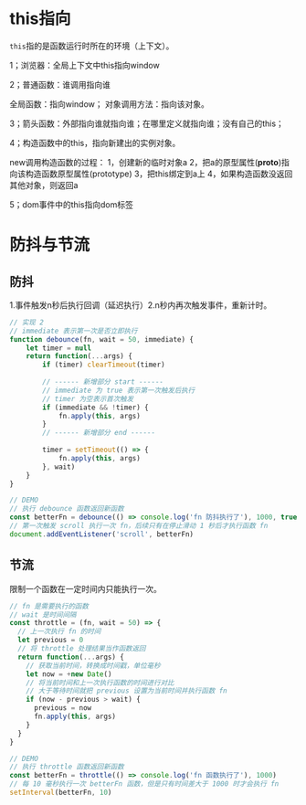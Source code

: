 # this指向

`this`指的是函数运行时所在的环境（上下文）。

1；浏览器：全局上下文中this指向window

2；普通函数：谁调用指向谁

全局函数：指向window； 对象调用方法：指向该对象。

3；箭头函数：外部指向谁就指向谁；在哪里定义就指向谁；没有自己的this；

4；构造函数中的this，指向新建出的实例对象。

new调用构造函数的过程：
1，创建新的临时对象a
2，把a的原型属性(<u>__</u>proto<u>__</u>)指向该构造函数原型属性(prototype)
3，把this绑定到a上
4，如果构造函数没返回其他对象，则返回a

5；dom事件中的this指向dom标签





# 防抖与节流

## 防抖

1.事件触发n秒后执行回调（延迟执行）2.n秒内再次触发事件，重新计时。

```js
// 实现 2
// immediate 表示第一次是否立即执行
function debounce(fn, wait = 50, immediate) {
    let timer = null
    return function(...args) {
        if (timer) clearTimeout(timer)
      
      	// ------ 新增部分 start ------ 
      	// immediate 为 true 表示第一次触发后执行
      	// timer 为空表示首次触发
        if (immediate && !timer) {
            fn.apply(this, args)
        }
      	// ------ 新增部分 end ------ 
      	
        timer = setTimeout(() => {
            fn.apply(this, args)
        }, wait)
    }
}

// DEMO
// 执行 debounce 函数返回新函数
const betterFn = debounce(() => console.log('fn 防抖执行了'), 1000, true)
// 第一次触发 scroll 执行一次 fn，后续只有在停止滑动 1 秒后才执行函数 fn
document.addEventListener('scroll', betterFn)
```

## 节流

限制一个函数在一定时间内只能执行一次。

```js
// fn 是需要执行的函数
// wait 是时间间隔
const throttle = (fn, wait = 50) => {
  // 上一次执行 fn 的时间
  let previous = 0
  // 将 throttle 处理结果当作函数返回
  return function(...args) {
    // 获取当前时间，转换成时间戳，单位毫秒
    let now = +new Date()
    // 将当前时间和上一次执行函数的时间进行对比
    // 大于等待时间就把 previous 设置为当前时间并执行函数 fn
    if (now - previous > wait) {
      previous = now
      fn.apply(this, args)
    }
  }
}

// DEMO
// 执行 throttle 函数返回新函数
const betterFn = throttle(() => console.log('fn 函数执行了'), 1000)
// 每 10 毫秒执行一次 betterFn 函数，但是只有时间差大于 1000 时才会执行 fn
setInterval(betterFn, 10)
```